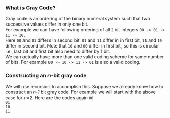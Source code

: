 ### What is Gray Code?
Gray code is an ordering of the binary numeral system such that two successive values differ in only one bit.  
For example we can have following ordering of all `2` bit integers `00 -> 01 -> 11 -> 10`.    
Here `00` and `01` differs in second bit, `01` and `11` differ in in first bit, `11` and `10` differ in second bit. Note that `10` and `00` differ in first bit, so this is circular i.e., last bit and first bit also need to differ by 1 bit.  
We can actually have more than one valid coding scheme for same number of bits. For example `00 -> 10 -> 11 -> 01` is also a valid coding.

### Constructing an *n*-bit gray code 
We will use recursion to accomplish this. Suppose we already know how to construct an *n-1* bit gray code. For example we will start with the above case for *n=2*. Here are the codes again
`00`  
`01`  
`10`  
`11`  
